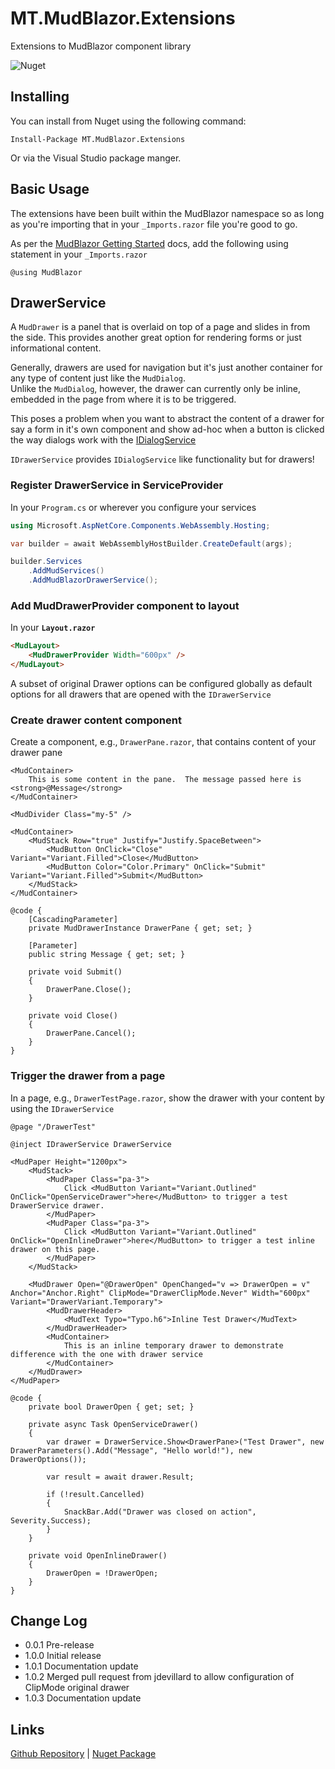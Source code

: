 # MT.MudBlazor.Extensions
Extensions to MudBlazor component library

![Nuget](https://img.shields.io/nuget/v/mt.mudblazor.extensions.svg)

## Installing

You can install from Nuget using the following command:

`Install-Package MT.MudBlazor.Extensions`

Or via the Visual Studio package manger.

## Basic Usage

The extensions have been built within the MudBlazor namespace so as long as you're importing that in your `_Imports.razor` file you're good to go.

As per the [MudBlazor Getting Started](https://mudblazor.com/getting-started/installation#manual-install-add-imports) docs, add the following using statement in your `_Imports.razor`

```razor
@using MudBlazor
```

## DrawerService

A `MudDrawer` is a panel that is overlaid on top of a page and slides in from the side.  This provides another great option for rendering forms or just informational content.

Generally, drawers are used for navigation but it's just another container for any type of content just like the `MudDialog`.  
Unlike the `MudDialog`, however, the drawer can currently only be inline, embedded in the page from where it is to be triggered.

This poses a problem when you want to abstract the content of a drawer for say a form in it's own component and show ad-hoc when a button is clicked the way dialogs work with the [IDialogService](https://mudblazor.com/components/dialog#usage)

`IDrawerService` provides `IDialogService` like functionality but for drawers!

### Register DrawerService in ServiceProvider

In your `Program.cs` or wherever you configure your services

```csharp
using Microsoft.AspNetCore.Components.WebAssembly.Hosting;

var builder = await WebAssemblyHostBuilder.CreateDefault(args);

builder.Services
    .AddMudServices()
    .AddMudBlazorDrawerService();
```

### Add MudDrawerProvider component to layout

In your **`Layout.razor`**

```html
<MudLayout>
    <MudDrawerProvider Width="600px" />
</MudLayout>
```

A subset of original Drawer options can be configured globally as default options for all drawers that are opened with the `IDrawerService`

### Create drawer content component

Create a component, e.g., `DrawerPane.razor`, that contains content of your drawer pane

```razor
<MudContainer>
    This is some content in the pane.  The message passed here is <strong>@Message</strong>
</MudContainer>

<MudDivider Class="my-5" />

<MudContainer>
    <MudStack Row="true" Justify="Justify.SpaceBetween">
        <MudButton OnClick="Close" Variant="Variant.Filled">Close</MudButton>
        <MudButton Color="Color.Primary" OnClick="Submit" Variant="Variant.Filled">Submit</MudButton>
    </MudStack>
</MudContainer>

@code {
    [CascadingParameter] 
    private MudDrawerInstance DrawerPane { get; set; }
    
    [Parameter] 
    public string Message { get; set; }

    private void Submit()
    {
        DrawerPane.Close();
    }

    private void Close()
    {
        DrawerPane.Cancel();
    }
}
```

### Trigger the drawer from a page

In a page, e.g., `DrawerTestPage.razor`, show the drawer with your content by using the `IDrawerService`

```razor
@page "/DrawerTest"

@inject IDrawerService DrawerService

<MudPaper Height="1200px">
    <MudStack>
        <MudPaper Class="pa-3">
            Click <MudButton Variant="Variant.Outlined" OnClick="OpenServiceDrawer">here</MudButton> to trigger a test DrawerService drawer.
        </MudPaper>
        <MudPaper Class="pa-3">
            Click <MudButton Variant="Variant.Outlined" OnClick="OpenInlineDrawer">here</MudButton> to trigger a test inline drawer on this page.
        </MudPaper>
    </MudStack>

    <MudDrawer Open="@DrawerOpen" OpenChanged="v => DrawerOpen = v" Anchor="Anchor.Right" ClipMode="DrawerClipMode.Never" Width="600px" Variant="DrawerVariant.Temporary">
        <MudDrawerHeader>
            <MudText Typo="Typo.h6">Inline Test Drawer</MudText>
        </MudDrawerHeader>
        <MudContainer>
            This is an inline temporary drawer to demonstrate difference with the one with drawer service
        </MudContainer>
    </MudDrawer>
</MudPaper>

@code {
    private bool DrawerOpen { get; set; }
    
    private async Task OpenServiceDrawer()
    {
        var drawer = DrawerService.Show<DrawerPane>("Test Drawer", new DrawerParameters().Add("Message", "Hello world!"), new DrawerOptions());

        var result = await drawer.Result;

        if (!result.Cancelled)
        {
            SnackBar.Add("Drawer was closed on action", Severity.Success);
        }
    }

    private void OpenInlineDrawer()
    {
        DrawerOpen = !DrawerOpen;
    }
}
```


## Change Log
- 0.0.1 Pre-release
- 1.0.0 Initial release
- 1.0.1 Documentation update
- 1.0.2 Merged pull request from jdevillard to allow configuration of ClipMode original drawer
- 1.0.3 Documentation update

## Links
[Github Repository](https://github.com/Medtelligent/MT.MudBlazor.Extensions) |
[Nuget Package](https://www.nuget.org/packages/MT.MudBlazor.Extensions/)
